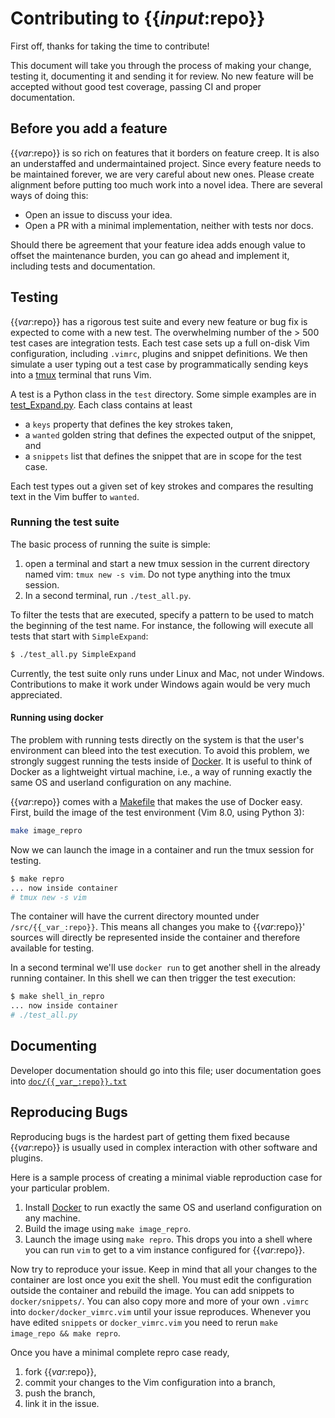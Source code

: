# Contributing to {{_input_:repo}}

First off, thanks for taking the time to contribute!

This document will take you through the process of making your change,
testing it, documenting it and sending it for review.
No new feature will be accepted without good test coverage,
passing CI and proper documentation.

## Before you add a feature

{{_var_:repo}} is so rich on features that it borders on feature creep.
It is also an understaffed and undermaintained project.
Since every feature needs to be maintained forever, we are very careful about new ones.
Please create alignment before putting too much work into a novel idea.
There are several ways of doing this:

- Open an issue to discuss your idea.
- Open a PR with a minimal implementation, neither with tests nor docs.

Should there be agreement
that your feature idea adds enough value to offset the maintenance burden,
you can go ahead and implement it, including tests and documentation.

## Testing

{{_var_:repo}} has a rigorous test suite and every new feature or bug fix is expected to come with a new test.
The overwhelming number of the > 500 test cases are integration tests.
Each test case sets up a full on-disk Vim configuration, including `.vimrc`,
plugins and snippet definitions.
We then simulate a user typing out a test case by programmatically sending keys
into a [tmux](https://github.com/tmux/tmux/wiki) terminal that runs Vim.

A test is a Python class in the `test` directory.
Some simple examples are in
[test_Expand.py](https://github.com/SirVer/ultisnips/blob/master/test/test_Expand.py).
Each class contains at least

- a `keys` property that defines the key strokes taken,
- a `wanted` golden string that defines the expected output of the snippet, and
- a `snippets` list that defines the snippet that are in scope for the test case.

Each test types out a given set of key strokes and compares the resulting text in the Vim buffer to `wanted`.

### Running the test suite

The basic process of running the suite is simple:

1. open a terminal and start a new tmux session in the current directory named
   vim: `tmux new -s vim`. Do not type anything into the tmux session.
2. In a second terminal, run `./test_all.py`.

To filter the tests that are executed, specify a pattern to be used to match the beginning of the test name.
For instance, the following will execute all tests that start with `SimpleExpand`:

```sh
$ ./test_all.py SimpleExpand
```

Currently, the test suite only runs under Linux and Mac, not under Windows.
Contributions to make it work under Windows again would be very much appreciated.

#### Running using docker

The problem with running tests directly on the system is
that the user's environment can bleed into the test execution.
To avoid this problem, we strongly suggest running the tests inside of
[Docker](https://www.docker.com/).
It is useful to think of Docker as a lightweight virtual machine,
i.e., a way of running exactly the same OS and userland configuration on any machine.

{{_var_:repo}} comes with
a [Makefile](https://github.com/SirVer/ultisnips/blob/master/Makefile)
that makes the use of Docker easy.
First, build the image of the test environment (Vim 8.0, using Python 3):

```sh
make image_repro
```

Now we can launch the image in a container and run the tmux session for testing.

```sh
$ make repro
... now inside container
# tmux new -s vim
```

The container will have the current directory mounted under `/src/{{_var_:repo}}`.
This means all changes you make to {{_var_:repo}}' sources
will directly be represented inside the container and therefore available for testing.

In a second terminal we'll use `docker run` to get another shell in the already running container.
In this shell we can then trigger the test execution:

```sh
$ make shell_in_repro
... now inside container
# ./test_all.py
```

## Documenting

Developer documentation should go into this file;
user documentation goes into
[`doc/{{_var_:repo}}.txt`](https://github.com/SirVer/ultisnips/blob/master/doc/{{_var_:repo}}.txt)

## Reproducing Bugs

Reproducing bugs is the hardest part of getting them fixed
because {{_var_:repo}} is usually used in complex interaction
with other software and plugins.

Here is a sample process of creating a minimal viable reproduction case
for your particular problem.

1. Install [Docker](https://docs.docker.com/install/)
   to run exactly the same OS and userland configuration on any machine.
2. Build the image using `make image_repro`.
3. Launch the image using `make repro`. This drops you into a shell where you can run `vim` to get to a vim instance configured for {{_var_:repo}}.

Now try to reproduce your issue.
Keep in mind that all your changes to the container are lost once you exit the shell.
You must edit the configuration outside the container and rebuild the image.
You can add snippets to `docker/snippets/`.
You can also copy more and more of your own `.vimrc` into `docker/docker_vimrc.vim` until your issue reproduces.
Whenever you have edited `snippets` or `docker_vimrc.vim` you need to rerun `make image_repo && make repro`.

Once you have a minimal complete repro case ready,

1. fork {{_var_:repo}},
2. commit your changes to the Vim configuration into a branch,
3. push the branch,
4. link it in the issue.
